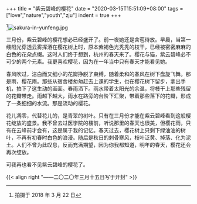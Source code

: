 +++
title = "紫云碧峰的樱花"
date = "2020-03-15T15:51:09+08:00"
tags = ["love","nature","youth","zju"]
indent = true
+++

[^1]![sakura-in-yunfeng.jpg](/images/sakura-in-yunfeng.jpg)

三月份，紫云碧峰的樱花想必已经盛开了。前一夜她还是含苞待放。早晨，当第一缕阳光穿透云雾挥洒在樱花树上时，原本紫褐色光秃秃的枝干，已经被密密麻麻的白色的花朵点缀。这时人们终于想到，杭州的春天来了。樱花与猫，紫云碧峰必不可少的两个元素。我更喜欢樱花，因为在一年当中只有春天才能看见她。

春风吹过，洁白而又细小的花瓣挣脱了束缚，随着柔和的春风在树下盘旋飞舞。那是雨，樱花雨。那些从宿舍楼匆匆赶去上课的学生，也在樱花树下留步，拿出手机，拍下了这生动的画面。春雨洒下。雨水带着太阳光的余温，将枝干上那些残留的花瓣带走。雨越下越大，雨水在路旁的台阶下汇聚，带着那些落下的花瓣，形成了一条细细的水流。那是流动的樱花。

花儿凋零，代替花儿的，是青翠的树叶。只有在三月份才能在紫云碧峰看到这般樱花绽放的盛景。我不曾去过医学院的楼前，听说那里的春天也很美，但樱花雨，只有在云峰前才会有，这是属于我的记忆。春天过去，樱花树上只剩下绿油油的树叶，不再有初春时白色的浪漫。随后是秋日的刺骨寒风，枝叶泛黄、掉落、化为泥土。人们不曾为此叹息，反而充满期望，因为你我都知道，明年的春天，樱花还会再次绽放。

可我再也看不见紫云碧峰的樱花了。

{{< align right "——二〇二〇年三月十五日写于开封" >}}

[^1]: 拍摄于 2018 年 3 月 22 日